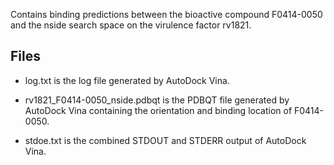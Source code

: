 Contains binding predictions between the bioactive compound F0414-0050 and the nside search space on the virulence factor rv1821.

## Files

- log.txt is the log file generated by AutoDock Vina.

- rv1821_F0414-0050_nside.pdbqt is the PDBQT file generated by AutoDock Vina containing the orientation and binding location of F0414-0050.

- stdoe.txt is the combined STDOUT and STDERR output of AutoDock Vina.

